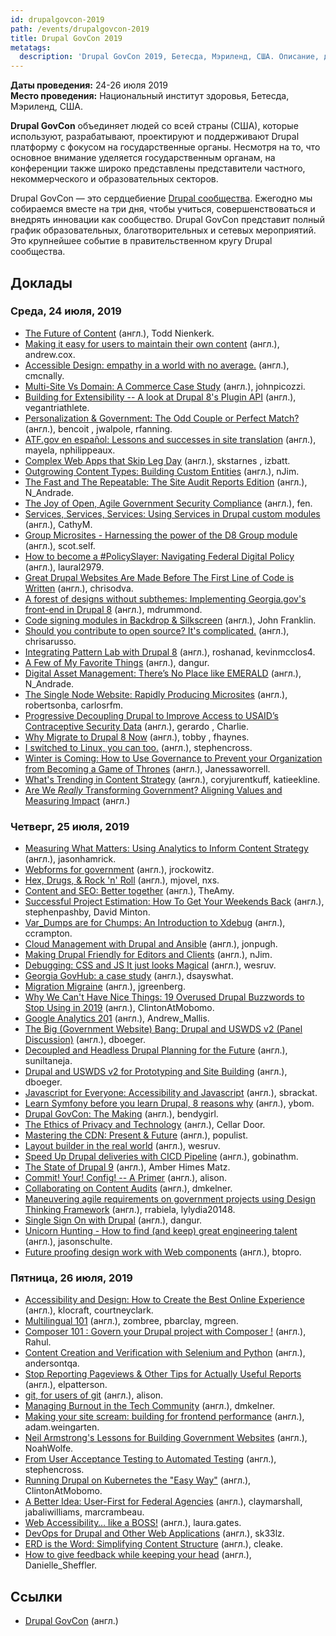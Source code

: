 ```yaml
---
id: drupalgovcon-2019
path: /events/drupalgovcon-2019
title: Drupal GovCon 2019
metatags:
  description: 'Drupal GovCon 2019, Бетесда, Мэриленд, США. Описание, доклады.'
---
```


**Даты проведения:** 24-26 июля 2019\
**Место проведения:** Национальный институт здоровья, Бетесда, Мэриленд, США.

**Drupal GovCon** объединяет людей со всей страны (США), которые используют, разрабатывают, проектируют и поддерживают Drupal платформу с фокусом на государственные органы. Несмотря на то, что основное внимание уделяется государственным органам, на конференции также широко представлены представители частного, некоммерческого и образовательных секторов.

Drupal GovCon — это сердцебиение [Drupal сообщества](../../community.md). Ежегодно мы собираемся вместе на три дня, чтобы учиться, совершенствоваться и внедрять инновации как сообщество. Drupal GovCon представит полный график образовательных, благотворительных и сетевых мероприятий. Это крупнейшее событие в правительственном кругу Drupal сообщества.

## Доклады

### Среда, 24 июля, 2019

- [The Future of Content](https://youtu.be/hNXMvGQCe4M) (англ.), Todd Nienkerk.
- [Making it easy for users to maintain their own content](https://youtu.be/LSO0vHCXmso) (англ.), andrew.cox.
- [Accessible Design: empathy in a world with no average.](https://youtu.be/B3kaipRENHg) (англ.), cmcnally.
- [Multi-Site Vs Domain: A Commerce Case Study](https://youtu.be/-TzQGR0sgD4) (англ.), johnpicozzi.
- [Building for Extensibility -- A look at Drupal 8's Plugin API](https://youtu.be/PyxyNtEKDqs) (англ.), vegantriathlete.
- [Personalization & Government: The Odd Couple or Perfect Match?](https://youtu.be/H0l0L1YEr9Y) (англ.), bencoit , jwalpole, rfanning.
- [ATF.gov en español: Lessons and successes in site translation](https://youtu.be/YOaWaWpsxWU) (англ.), mayela, nphilippeaux.
- [Complex Web Apps that Skip Leg Day](https://youtu.be/lM8TzZBlSKc) (англ.), skstarnes , izbatt.
- [Outgrowing Content Types: Building Custom Entities](https://youtu.be/XugULbrMYm4) (англ.), nJim.
- [The Fast and The Repeatable: The Site Audit Reports Edition](https://youtu.be/ClTJ7nPUMS4) (англ.), N_Andrade.
- [The Joy of Open, Agile Government Security Compliance](https://youtu.be/CZjF69C2sTs) (англ.), fen.
- [Services, Services, Services: Using Services in Drupal custom modules](https://youtu.be/agNlzn-iDbc) (англ.), CathyM.
- [Group Microsites - Harnessing the power of the D8 Group module](https://youtu.be/Ns4SUtyiYFs) (англ.), scot.self.
- [How to become a #PolicySlayer: Navigating Federal Digital Policy](https://youtu.be/g63qUhSq-kQ) (англ.), laural2979.
- [Great Drupal Websites Are Made Before The First Line of Code is Written](https://youtu.be/704rFR-xs7M) (англ.), chrisodva.
- [A forest of designs without subthemes: Implementing Georgia.gov's front-end in Drupal 8](https://youtu.be/sD8aMyhMWzY) (англ.), mdrummond.
- [Code signing modules in Backdrop & Silkscreen](https://youtu.be/jbLPoQyGl00) (англ.), John Franklin.
- [Should you contribute to open source? It's complicated.](https://youtu.be/HIV6u0rH8hg) (англ.), chrisarusso.
- [Integrating Pattern Lab with Drupal 8](https://youtu.be/HbXdORffSio) (англ.), roshanad, kevinmcclos4.
- [A Few of My Favorite Things](https://youtu.be/1IcAzdCwsmo) (англ.), dangur.
- [Digital Asset Management: There’s No Place like EMERALD](https://youtu.be/l6WDNZGeEso) (англ.), N_Andrade.
- [The Single Node Website: Rapidly Producing Microsites](https://youtu.be/1ZGbgwBEOZ4) (англ.), robertsonba, carlosrfm.
- [Progressive Decoupling Drupal to Improve Access to USAID’s Contraceptive Security Data](https://youtu.be/5cu0YrFuV1E) (англ.), gerardo , Charlie.
- [Why Migrate to Drupal 8 Now](https://youtu.be/_Bjv4TjpnPQ) (англ.), tobby , fhaynes.
- [I switched to Linux, you can too.](https://youtu.be/yB22zksq6RA) (англ.), stephencross.
- [Winter is Coming: How to Use Governance to Prevent your Organization from Becoming a Game of Thrones](https://youtu.be/xk-3vit2Hf4) (англ.), Janessaworrell.
- [What's Trending in Content Strategy](https://youtu.be/whH_1IsvCMM) (англ.), coryjurentkuff, katieekline.
- [Are We _Really_ Transforming Government? Aligning Values and Measuring Impact](https://youtu.be/Gjs1DovFxbc) (англ.)

### Четверг, 25 июля, 2019

- [Measuring What Matters: Using Analytics to Inform Content Strategy](https://youtu.be/wGUmlQFdXEc) (англ.), jasonhamrick.
- [Webforms for government](https://youtu.be/ra0DiIQfvQI) (англ.), jrockowitz.
- [Hex, Drugs, & Rock 'n' Roll](https://youtu.be/gEa8ZL9nSj0) (англ.), mjovel, nxs.
- [Content and SEO: Better together](https://youtu.be/iffGcxhys00) (англ.), TheAmy.
- [Successful Project Estimation: How To Get Your Weekends Back](https://youtu.be/V26cre771Lg) (англ.), stephenpashby, David Minton.
- [Var_Dumps are for Chumps: An Introduction to Xdebug](https://youtu.be/W_im3I_yH0A) (англ.), ccrampton.
- [Cloud Management with Drupal and Ansible](https://youtu.be/qj_qUtQ_gvE) (англ.), jonpugh.
- [Making Drupal Friendly for Editors and Clients](https://youtu.be/1YmxISpK4Sg) (англ.), nJim.
- [Debugging: CSS and JS It just looks Magical](https://youtu.be/GcGc0l_sTOQ) (англ.), wesruv.
- [Georgia GovHub: a case study](https://youtu.be/0wCjBhCurBo) (англ.), dsayswhat.
- [Migration Migraine](https://youtu.be/jmV50a6LCsU) (англ.), jgreenberg.
- [Why We Can't Have Nice Things: 19 Overused Drupal Buzzwords to Stop Using in 2019](https://youtu.be/fX_faQojSnE) (англ.), ClintonAtMobomo.
- [Google Analytics 201](https://youtu.be/cav47ACODvo) (англ.), Andrew_Mallis.
- [The Big (Government Website) Bang: Drupal and USWDS v2 (Panel Discussion)](https://youtu.be/YQpiNwMr2A8) (англ.), dboeger.
- [Decoupled and Headless Drupal Planning for the Future](https://youtu.be/2iwnv1yaFiQ) (англ.), suniltaneja.
- [Drupal and USWDS v2 for Prototyping and Site Building](https://youtu.be/cXy88gKfv9I) (англ.), dboeger.
- [Javascript for Everyone: Accessibility and Javascript](https://youtu.be/yUKvqc3L-y8) (англ.), sbrackat.
- [Learn Symfony before you learn Drupal, 8 reasons why](https://youtu.be/mQJ95euPPIo) (англ.), ybom.
- [Drupal GovCon: The Making](https://youtu.be/Lln1NYoh0fk) (англ.), bendygirl.
- [The Ethics of Privacy and Technology](https://youtu.be/t78l9OEfOgg) (англ.), Cellar Door.
- [Mastering the CDN: Present & Future](https://youtu.be/Hei6uR5j0as) (англ.), populist.
- [Layout builder in the real world](https://youtu.be/a7i1GpXxenw) (англ.), wesruv.
- [Speed Up Drupal deliveries with CICD Pipeline](https://youtu.be/D-PRP79c-Gw) (англ.), gobinathm.
- [The State of Drupal 9](https://youtu.be/hiZBAh2iCGs) (англ.), Amber Himes Matz.
- [Commit! Your! Config! -- A Primer](https://youtu.be/oxkL70mKkDo) (англ.), alison.
- [Collaborating on Content Audits](https://youtu.be/WqnHlWMNYLI) (англ.), dmkelner.
- [Maneuvering agile requirements on government projects using Design Thinking Framework](https://youtu.be/uYAmGTTBi5s) (англ.), rrabiela, lylydia20148.
- [Single Sign On with Drupal](https://youtu.be/h5r7trxG8n0) (англ.), dangur.
- [Unicorn Hunting - How to find (and keep) great engineering talent](https://youtu.be/-VlbyL4yd7Q) (англ.), jasonschulte.
- [Future proofing design work with Web components](https://youtu.be/YI2nRfDmm-Y) (англ.), btopro.

### Пятница, 26 июля, 2019

- [Accessibility and Design: How to Create the Best Online Experience](https://youtu.be/4TzvD7qXDnk) (англ.), klocraft, courtneyclark.
- [Multilingual 101](https://youtu.be/HRl1RRbDTOg) (англ.), zombree, pbarclay, mgreen.
- [Composer 101 : Govern your Drupal project with Composer !](https://youtu.be/3FOxjoVg2V0) (англ.), Rahul.
- [Content Creation and Verification with Selenium and Python](https://youtu.be/-p-prI60JDo) (англ.), andersontqa.
- [Stop Reporting Pageviews & Other Tips for Actually Useful Reports](https://youtu.be/Bup1snu4nh8) (англ.), elpatterson.
- [git, for users of git](https://youtu.be/Q4rxnO_Hj1g) (англ.), alison.
- [Managing Burnout in the Tech Community](https://youtu.be/MLcOX_wvtpM) (англ.), dmkelner.
- [Making your site scream: building for frontend performance](https://youtu.be/08tIOqkYa6o) (англ.), adam.weingarten.
- [Neil Armstrong's Lessons for Building Government Websites](https://youtu.be/xkLCIvtgLTA) (англ.), NoahWolfe.
- [From User Acceptance Testing to Automated Testing](https://youtu.be/Q2_m7xy2gMI) (англ.), stephencross.
- [Running Drupal on Kubernetes the "Easy Way"](https://youtu.be/2R-OFmCOp34) (англ.), ClintonAtMobomo.
- [A Better Idea: User-First for Federal Agencies](https://youtu.be/TednMW38s-A) (англ.), claymarshall, jabaliwilliams, marcrambeau.
- [Web Accessibility… like a BOSS!](https://youtu.be/oNjo4KbdQiQ) (англ.), laura.gates.
- [DevOps for Drupal and Other Web Applications](https://youtu.be/zO2xKgceJ44) (англ.), sk33lz.
- [ERD is the Word: Simplifying Content Structure](https://youtu.be/UJWo4LTrmCM) (англ.), cleake.
- [How to give feedback while keeping your head](https://youtu.be/1qmtnbbnifw) (англ.), Danielle_Sheffler.

## Ссылки

- [Drupal GovCon](https://www.drupalgovcon.org/) (англ.)
